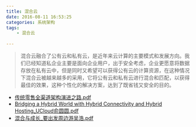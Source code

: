 ```yaml
---
title: 混合云
date: 2016-08-11 16:53:25
categories: 系统架构
tags:
    - 混合云
    
---
```


> 混合云融合了公有云和私有云，是近年来云计算的主要模式和发展方向。我们已经知道私企业主要是面向企业用户，出于安全考虑，企业更愿意将数据存放在私有云中，但是同时又希望可以获得公有云的计算资源，在这种情况下混合云被越来越多的采用，它将公有云和私有云进行混合和匹配，以获得最佳的效果，这种个性化的解决方案，达到了既省钱又安全的目的。

- [传统零售全渠道架构演进之路.pdf](http://ob5tof7al.bkt.clouddn.com/16-8-11/56611188-01%20%E4%BC%A0%E7%BB%9F%E9%9B%B6%E5%94%AE%E5%85%A8%E6%B8%A0%E9%81%93%E6%9E%B6%E6%9E%84%E6%BC%94%E8%BF%9B%E4%B9%8B%E8%B7%AF.pdf)
- [Bridging a Hybrid World with Hybrid Connectivity and Hybrid Hosting_UCloud俞圆圆.pdf](http://ob5tof7al.bkt.clouddn.com/02%20Bridging%20a%20Hybrid%20World%20with%20Hybrid%20Connectivity%20and%20Hybrid%20Hosting_UCloud%E4%BF%9E%E5%9C%86%E5%9C%86.pdf)
- [混合与成长_要出发周边游吴浩.pdf](http://ob5tof7al.bkt.clouddn.com/03%20%E6%B7%B7%E5%90%88%E4%B8%8E%E6%88%90%E9%95%BF_%E8%A6%81%E5%87%BA%E5%8F%91%E5%91%A8%E8%BE%B9%E6%B8%B8%E5%90%B4%E6%B5%A9.pdf)
    